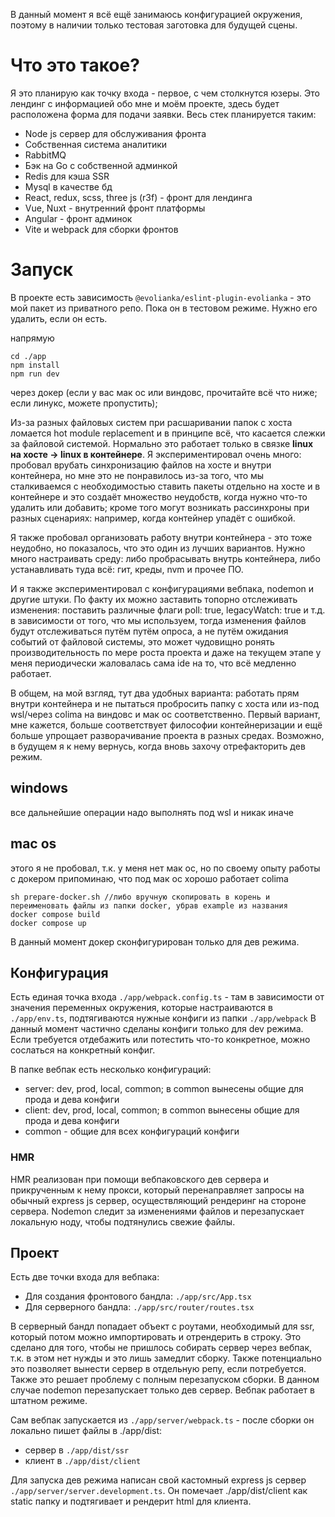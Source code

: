 В данный момент я всё ещё занимаюсь конфигурацией окружения, поэтому в наличии только тестовая заготовка для будущей сцены.

# Что это такое?

Я это планирую как точку входа - первое, с чем столкнутся юзеры. Это лендинг с информацией обо мне и моём проекте, здесь будет расположена
форма для подачи заявки. Весь стек планируется таким: 

- Node js сервер для обслуживания фронта
- Cобственная система аналитики
- RabbitMQ 
- Бэк на Go с собственной админкой
- Redis для кэша SSR
- Mysql в качестве бд
- React, redux, scss, three js (r3f) - фронт для лендинга
- Vue, Nuxt - внутренний фронт платформы
- Angular - фронт админок
- Vite и webpack для сборки фронтов

# Запуск

В проекте есть зависимость ``@evolianka/eslint-plugin-evolianka`` - это мой пакет из приватного репо.
Пока он в тестовом режиме. Нужно его удалить, если он есть.

напрямую

```
cd ./app 
npm install 
npm run dev
```

через докер (если у вас мак ос или виндовс, прочитайте всё что ниже; если линукс, можете пропустить);

Из-за разных файловых систем при расшаривании папок с хоста ломается hot module replacement и в принципе всё, что касается
слежки за файловой системой. Нормально это работает только в связке **linux на хосте -> linux в контейнере**. Я
экспериментировал очень много: пробовал врубать синхронизацию файлов на хосте и внутри контейнера, но мне это не понравилось
из-за того, что мы сталкиваемся с необходимостью ставить пакеты отдельно на хосте и в контейнере и это создаёт 
множество неудобств, когда нужно что-то удалить или добавить; кроме того могут возникать рассинхроны при разных сценариях:
например, когда контейнер упадёт с ошибкой.

Я также пробовал организовать работу внутри контейнера - это тоже неудобно, но показалось, что это один из лучших вариантов.
Нужно много настраивать среду: либо пробрасывать внутрь контейнера, либо устанавливать туда всё: гит, креды, nvm и прочее ПО.

И я также экспериментировал с конфигурациями вебпака, nodemon и другие штуки. По факту их можно заставить топорно отслеживать изменения:
поставить различные флаги poll: true, legacyWatch: true и т.д. в зависимости от того, что мы используем, тогда изменения файлов
будут отслеживаться путём путём опроса, а не путём ожидания событий от файловой системы, 
это может чудовищно ронять производительность по мере роста проекта и даже на текущем этапе
у меня периодически жаловалась сама ide на то, что всё медленно работает. 

В общем, на мой взгляд, тут два удобных варианта: работать прям внутри контейнера и не пытаться пробросить папку с хоста
или из-под wsl/через colima на виндовс и мак ос соответственно. Первый вариант, мне кажется, больше соответствует философии
контейнеризации и ещё больше упрощает разворачивание проекта в разных средах. Возможно, в будущем я к нему вернусь, когда
вновь захочу отрефакторить дев режим.

## windows
все дальнейшие операции надо выполнять под wsl и никак иначе

## mac os 
этого я не пробовал, т.к. у меня нет мак ос, но по своему опыту работы с докером припоминаю, что под мак ос хорошо
работает colima

``` 
sh prepare-docker.sh //либо вручную скопировать в корень и переименовать файлы из папки docker, убрав example из названия 
docker compose build
docker compose up
```

В данный момент докер сконфигурирован только для дев режима.

## Конфигурация

Есть единая точка входа `./app/webpack.config.ts` - там в зависимости от значения переменных окружения,
которые настраиваются в `./app/env.ts`, подтягиваются нужные
конфиги из папки `./app/webpack` В данный момент частично сделаны конфиги только для dev режима.
Если требуется отдебажить или потестить что-то конкретное, можно сослаться на конкретный конфиг.

В папке вебпак есть несколько конфигураций:

- server: dev, prod, local, common; в common вынесены общие для прода и дева конфиги
- client: dev, prod, local, common; в common вынесены общие для прода и дева конфиги
- common - общие для всех конфигураций конфиги

### HMR 

HMR реализован при помощи вебпаковского дев сервера и прикрученным к нему прокси, который перенаправляет запросы
на обычный express js сервер, осуществляющий рендеринг на стороне сервера. Nodemon следит за изменениями файлов и 
перезапускает локальную ноду, чтобы подтянулись свежие файлы.

## Проект

Есть две точки входа для вебпака:

- Для создания фронтового бандла: `./app/src/App.tsx`
- Для серверного бандла: `./app/src/router/routes.tsx`

В серверный бандл попадает объект с роутами, необходимый для ssr, который потом можно импортировать
и отрендерить в строку. Это сделано для того, чтобы не пришлось собирать сервер через вебпак, т.к.
в этом нет нужды и это лишь замедлит сборку. Также потенциально это позволяет вынести сервер в отдельную
репу, если потребуется. Также это решает проблему c полным перезапуском сборки. В данном случае nodemon перезапускает только дев сервер.
Вебпак работает в штатном режиме.

Сам вебпак запускается из `./app/server/webpack.ts` - после сборки он локально пишет файлы в ./app/dist:

- сервер в ``./app/dist/ssr``
- клиент в ``./app/dist/client``

Для запуска дев режима написан свой кастомный express js сервер ``./app/server/server.development.ts``.
Он помечает ./app/dist/client как static папку и подтягивает и рендерит html для клиента.




